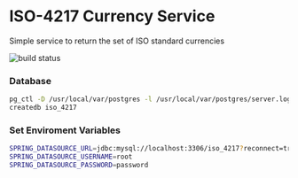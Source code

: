 # ISO-4217 Currency Service

Simple service to return the set of ISO standard currencies

![build status](https://github.com/SmiddyPence/iso-4217/actions/workflows/maven-package.yml/badge.svg?branch=master)

### Database

```sh
pg_ctl -D /usr/local/var/postgres -l /usr/local/var/postgres/server.log start
createdb iso_4217
```

### Set Enviroment Variables

```sh
SPRING_DATASOURCE_URL=jdbc:mysql://localhost:3306/iso_4217?reconnect=true
SPRING_DATASOURCE_USERNAME=root
SPRING_DATASOURCE_PASSWORD=password
```